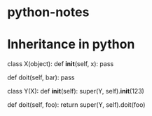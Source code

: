 # python-notes


# Inheritance in python
class X(object):
  def __init__(self, x):
    pass

  def doit(self, bar):
    pass

class Y(X):
  def __init__(self):
    super(Y, self).__init__(123)

  def doit(self, foo):
    return super(Y, self).doit(foo)


